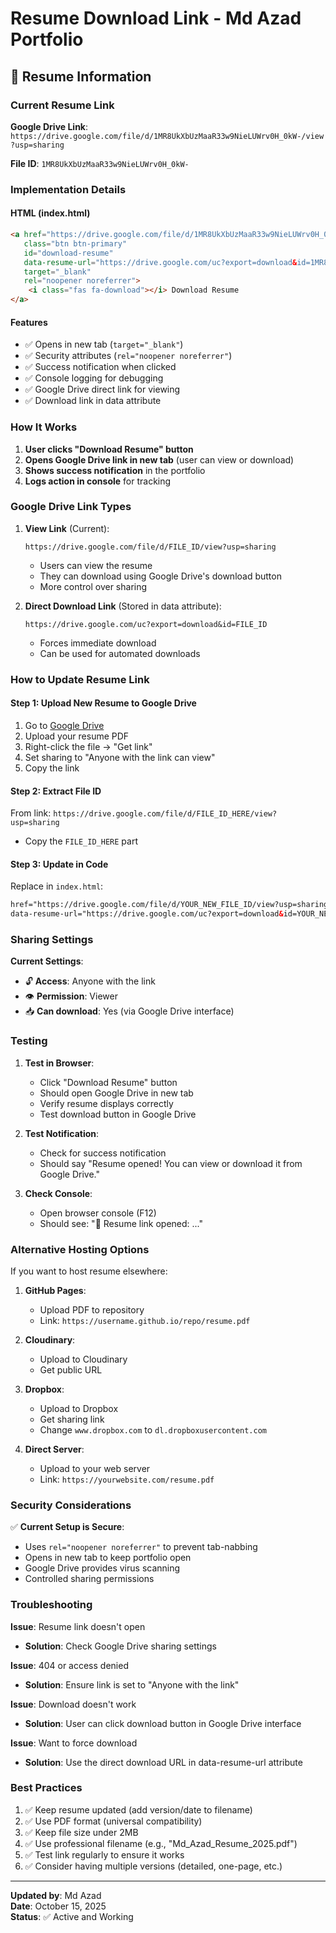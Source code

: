 # Resume Download Link - Md Azad Portfolio

## 📄 Resume Information

### Current Resume Link
**Google Drive Link**: `https://drive.google.com/file/d/1MR8UkXbUzMaaR33w9NieLUWrv0H_0kW-/view?usp=sharing`

**File ID**: `1MR8UkXbUzMaaR33w9NieLUWrv0H_0kW-`

### Implementation Details

#### HTML (index.html)
```html
<a href="https://drive.google.com/file/d/1MR8UkXbUzMaaR33w9NieLUWrv0H_0kW-/view?usp=sharing" 
   class="btn btn-primary" 
   id="download-resume" 
   data-resume-url="https://drive.google.com/uc?export=download&id=1MR8UkXbUzMaaR33w9NieLUWrv0H_0kW-"
   target="_blank" 
   rel="noopener noreferrer">
    <i class="fas fa-download"></i> Download Resume
</a>
```

#### Features
- ✅ Opens in new tab (`target="_blank"`)
- ✅ Security attributes (`rel="noopener noreferrer"`)
- ✅ Success notification when clicked
- ✅ Console logging for debugging
- ✅ Google Drive direct link for viewing
- ✅ Download link in data attribute

### How It Works

1. **User clicks "Download Resume" button**
2. **Opens Google Drive link in new tab** (user can view or download)
3. **Shows success notification** in the portfolio
4. **Logs action in console** for tracking

### Google Drive Link Types

1. **View Link** (Current):
   ```
   https://drive.google.com/file/d/FILE_ID/view?usp=sharing
   ```
   - Users can view the resume
   - They can download using Google Drive's download button
   - More control over sharing

2. **Direct Download Link** (Stored in data attribute):
   ```
   https://drive.google.com/uc?export=download&id=FILE_ID
   ```
   - Forces immediate download
   - Can be used for automated downloads

### How to Update Resume Link

#### Step 1: Upload New Resume to Google Drive
1. Go to [Google Drive](https://drive.google.com)
2. Upload your resume PDF
3. Right-click the file → "Get link"
4. Set sharing to "Anyone with the link can view"
5. Copy the link

#### Step 2: Extract File ID
From link: `https://drive.google.com/file/d/FILE_ID_HERE/view?usp=sharing`
- Copy the `FILE_ID_HERE` part

#### Step 3: Update in Code
Replace in `index.html`:
```html
href="https://drive.google.com/file/d/YOUR_NEW_FILE_ID/view?usp=sharing"
data-resume-url="https://drive.google.com/uc?export=download&id=YOUR_NEW_FILE_ID"
```

### Sharing Settings

**Current Settings**:
- 🔓 **Access**: Anyone with the link
- 👁️ **Permission**: Viewer
- 📥 **Can download**: Yes (via Google Drive interface)

### Testing

1. **Test in Browser**:
   - Click "Download Resume" button
   - Should open Google Drive in new tab
   - Verify resume displays correctly
   - Test download button in Google Drive

2. **Test Notification**:
   - Check for success notification
   - Should say "Resume opened! You can view or download it from Google Drive."

3. **Check Console**:
   - Open browser console (F12)
   - Should see: "📄 Resume link opened: ..."

### Alternative Hosting Options

If you want to host resume elsewhere:

1. **GitHub Pages**:
   - Upload PDF to repository
   - Link: `https://username.github.io/repo/resume.pdf`

2. **Cloudinary**:
   - Upload to Cloudinary
   - Get public URL

3. **Dropbox**:
   - Upload to Dropbox
   - Get sharing link
   - Change `www.dropbox.com` to `dl.dropboxusercontent.com`

4. **Direct Server**:
   - Upload to your web server
   - Link: `https://yourwebsite.com/resume.pdf`

### Security Considerations

✅ **Current Setup is Secure**:
- Uses `rel="noopener noreferrer"` to prevent tab-nabbing
- Opens in new tab to keep portfolio open
- Google Drive provides virus scanning
- Controlled sharing permissions

### Troubleshooting

**Issue**: Resume link doesn't open
- **Solution**: Check Google Drive sharing settings

**Issue**: 404 or access denied
- **Solution**: Ensure link is set to "Anyone with the link"

**Issue**: Download doesn't work
- **Solution**: User can click download button in Google Drive interface

**Issue**: Want to force download
- **Solution**: Use the direct download URL in data-resume-url attribute

### Best Practices

1. ✅ Keep resume updated (add version/date to filename)
2. ✅ Use PDF format (universal compatibility)
3. ✅ Keep file size under 2MB
4. ✅ Use professional filename (e.g., "Md_Azad_Resume_2025.pdf")
5. ✅ Test link regularly to ensure it works
6. ✅ Consider having multiple versions (detailed, one-page, etc.)

---

**Updated by**: Md Azad  
**Date**: October 15, 2025  
**Status**: ✅ Active and Working

